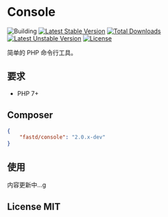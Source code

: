 # Console

![Building](https://api.travis-ci.org/JanHuang/console.svg?branch=master)
[![Latest Stable Version](https://poser.pugx.org/fastd/console/v/stable)](https://packagist.org/packages/fastd/console) [![Total Downloads](https://poser.pugx.org/fastd/console/downloads)](https://packagist.org/packages/fastd/console) [![Latest Unstable Version](https://poser.pugx.org/fastd/console/v/unstable)](https://packagist.org/packages/fastd/console) [![License](https://poser.pugx.org/fastd/console/license)](https://packagist.org/packages/fastd/console)

简单的 PHP 命令行工具。

## 要求

* PHP 7+

## Composer

```json
{
    "fastd/console": "2.0.x-dev"
}
```

## 使用

内容更新中...g

## License MIT

